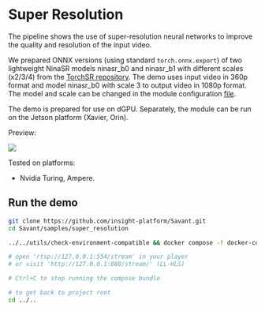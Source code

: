 # Super Resolution

The pipeline shows the use of super-resolution neural networks to improve the quality and resolution of the input video. 

We prepared ONNX versions (using standard `torch.onnx.export`) of two lightweight NinaSR models ninasr_b0 and ninasr_b1 with different scales (x2/3/4) from the [TorchSR repository](https://github.com/Coloquinte/torchSR). The demo uses input video in 360p format and model ninasr_b0 with scale 3 to output video in 1080p format. The model and scale can be changed in the module configuration [file](module.yml).

The demo is prepared for use on dGPU. Separately, the module can be run on the Jetson platform (Xavier, Orin). 

Preview:

![](assets/shuffle_dance_360p_1080p.webp)


Tested on platforms:
- Nvidia Turing, Ampere.

## Run the demo

```bash
git clone https://github.com/insight-platform/Savant.git
cd Savant/samples/super_resolution

../../utils/check-environment-compatible && docker compose -f docker-compose.x86.yml up

# open 'rtsp://127.0.0.1:554/stream' in your player
# or visit 'http://127.0.0.1:888/stream/' (LL-HLS)

# Ctrl+C to stop running the compose bundle

# to get back to project root
cd ../..
```
